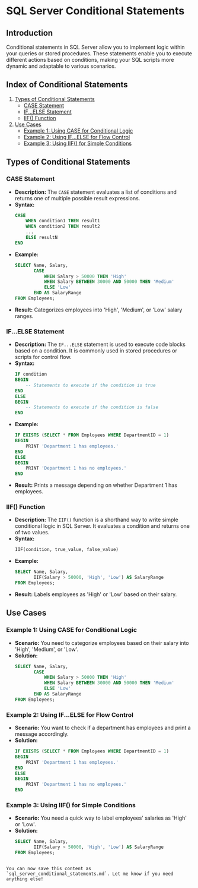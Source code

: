 # SQL Server Conditional Statements

## Introduction
Conditional statements in SQL Server allow you to implement logic within your queries or stored procedures. These statements enable you to execute different actions based on conditions, making your SQL scripts more dynamic and adaptable to various scenarios.

## Index of Conditional Statements

1. [Types of Conditional Statements](#types-of-conditional-statements)
   - [CASE Statement](#case-statement)
   - [IF...ELSE Statement](#ifelse-statement)
   - [IIF() Function](#iif-function)
2. [Use Cases](#use-cases)
   - [Example 1: Using CASE for Conditional Logic](#example-1-using-case-for-conditional-logic)
   - [Example 2: Using IF...ELSE for Flow Control](#example-2-using-ifelse-for-flow-control)
   - [Example 3: Using IIF() for Simple Conditions](#example-3-using-iif-for-simple-conditions)

## Types of Conditional Statements

### CASE Statement
- **Description:** The `CASE` statement evaluates a list of conditions and returns one of multiple possible result expressions.
- **Syntax:**
    ```sql
    CASE
        WHEN condition1 THEN result1
        WHEN condition2 THEN result2
        ...
        ELSE resultN
    END
    ```
- **Example:**
    ```sql
    SELECT Name, Salary,
           CASE 
               WHEN Salary > 50000 THEN 'High'
               WHEN Salary BETWEEN 30000 AND 50000 THEN 'Medium'
               ELSE 'Low'
           END AS SalaryRange
    FROM Employees;
    ```
- **Result:** Categorizes employees into 'High', 'Medium', or 'Low' salary ranges.

### IF...ELSE Statement
- **Description:** The `IF...ELSE` statement is used to execute code blocks based on a condition. It is commonly used in stored procedures or scripts for control flow.
- **Syntax:**
    ```sql
    IF condition
    BEGIN
        -- Statements to execute if the condition is true
    END
    ELSE
    BEGIN
        -- Statements to execute if the condition is false
    END
    ```
- **Example:**
    ```sql
    IF EXISTS (SELECT * FROM Employees WHERE DepartmentID = 1)
    BEGIN
        PRINT 'Department 1 has employees.'
    END
    ELSE
    BEGIN
        PRINT 'Department 1 has no employees.'
    END
    ```
- **Result:** Prints a message depending on whether Department 1 has employees.

### IIF() Function
- **Description:** The `IIF()` function is a shorthand way to write simple conditional logic in SQL Server. It evaluates a condition and returns one of two values.
- **Syntax:**
    ```sql
    IIF(condition, true_value, false_value)
    ```
- **Example:**
    ```sql
    SELECT Name, Salary,
           IIF(Salary > 50000, 'High', 'Low') AS SalaryRange
    FROM Employees;
    ```
- **Result:** Labels employees as 'High' or 'Low' based on their salary.

## Use Cases

### Example 1: Using CASE for Conditional Logic
- **Scenario:** You need to categorize employees based on their salary into 'High', 'Medium', or 'Low'.
- **Solution:**
    ```sql
    SELECT Name, Salary,
           CASE 
               WHEN Salary > 50000 THEN 'High'
               WHEN Salary BETWEEN 30000 AND 50000 THEN 'Medium'
               ELSE 'Low'
           END AS SalaryRange
    FROM Employees;
    ```

### Example 2: Using IF...ELSE for Flow Control
- **Scenario:** You want to check if a department has employees and print a message accordingly.
- **Solution:**
    ```sql
    IF EXISTS (SELECT * FROM Employees WHERE DepartmentID = 1)
    BEGIN
        PRINT 'Department 1 has employees.'
    END
    ELSE
    BEGIN
        PRINT 'Department 1 has no employees.'
    END
    ```

### Example 3: Using IIF() for Simple Conditions
- **Scenario:** You need a quick way to label employees' salaries as 'High' or 'Low'.
- **Solution:**
    ```sql
    SELECT Name, Salary,
           IIF(Salary > 50000, 'High', 'Low') AS SalaryRange
    FROM Employees;
    ```

```

You can now save this content as `sql_server_conditional_statements.md`. Let me know if you need anything else!
